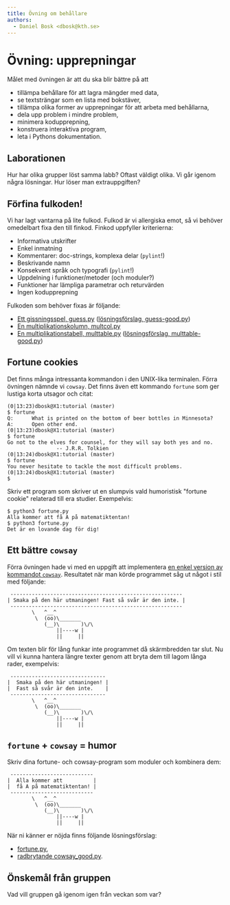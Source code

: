 ```yaml
---
title: Övning om behållare
authors:
  - Daniel Bosk <dbosk@kth.se>
---
```

# Övning: upprepningar

Målet med övningen är att du ska blir bättre på att

  - tillämpa behållare för att lagra mängder med data,
  - se textsträngar som en lista med bokstäver,
  - tillämpa olika former av upprepningar för att arbeta med behållarna,
  - dela upp problem i mindre problem,
  - minimera kodupprepning,
  - konstruera interaktiva program,
  - leta i Pythons dokumentation.


## Laborationen

Hur har olika grupper löst samma labb? Oftast väldigt olika. Vi går igenom 
några lösningar. Hur löser man extrauppgiften?


## Förfina fulkoden!

Vi har lagt vantarna på lite fulkod. Fulkod är vi allergiska emot, så vi 
behöver omedelbart fixa den till finkod. Finkod uppfyller kriterierna:

- Informativa utskrifter
- Enkel inmatning
- Kommentarer: doc-strings, komplexa delar (`pylint`!)
- Beskrivande namn
- Konsekvent språk och typografi (`pylint`!)
- Uppdelning i funktioner/metoder (och moduler?)
- Funktioner har lämpliga parametrar och returvärden
- Ingen kodupprepning

Fulkoden som behöver fixas är följande:

- [Ett gissningsspel, guess.py][guess.py]
  ([lösningsförslag, guess-good.py][guess-good.py])
- [En multiplikationskolumn, multcol.py][multcol.py]
- [En multiplikationstabell, multtable.py][multtable.py]
  ([lösningsförslag, multtable-good.py][multtable-good.py])

[guess.py]: https://github.com/dbosk/intropy/blob/master/modules/containers/tutorial/guess.py
[guess-good.py]: https://github.com/dbosk/intropy/blob/master/modules/containers/tutorial/guess-good.py
[multcol.py]: https://github.com/dbosk/intropy/blob/master/modules/containers/tutorial/multcol.py
[multtable.py]: https://github.com/dbosk/intropy/blob/master/modules/containers/tutorial/multtable.py
[multtable-good.py]: https://github.com/dbosk/intropy/blob/master/modules/containers/tutorial/multtable-good.py


## Fortune cookies

Det finns många intressanta kommandon i den UNIX-lika terminalen. Förra 
övningen nämnde vi `cowsay`. Det finns även ett kommando `fortune` som ger 
lustiga korta utsagor och citat:
```
(0|13:23)dbosk@X1:tutorial (master)
$ fortune
Q:      What is printed on the bottom of beer bottles in Minnesota?
A:      Open other end.
(0|13:23)dbosk@X1:tutorial (master)
$ fortune
Go not to the elves for counsel, for they will say both yes and no.
                -- J.R.R. Tolkien
(0|13:24)dbosk@X1:tutorial (master)
$ fortune
You never hesitate to tackle the most difficult problems.
(0|13:24)dbosk@X1:tutorial (master)
$
```
Skriv ett program som skriver ut en slumpvis vald humoristisk "fortune cookie" 
relaterad till era studier. Exempelvis:
```
$ python3 fortune.py
Alla kommer att få A på matematiktentan!
$ python3 fortune.py
Det är en lovande dag för dig!
```


## Ett bättre `cowsay`

Förra övningen hade vi med en uppgift att implementera [en enkel version av 
kommandot `cowsay`][cowsay.py]. Resultatet när man körde programmet såg ut 
något i stil med följande:
```
 --------------------------------------------------------
| Smaka på den här utmaningen! Fast så svår är den inte. |
 --------------------------------------------------------
        \   ^__^
         \  (oo)\_______
            (__)\       )\/\ 
                ||----w |
                ||     ||
```

Om texten blir för lång funkar inte programmet då skärmbredden tar slut. Nu 
vill vi kunna hantera längre texter genom att bryta dem till lagom långa rader,
exempelvis:
```
 -------------------------------
|  Smaka på den här utmaningen! |
|  Fast så svår är den inte.    |
 -------------------------------
        \   ^__^
         \  (oo)\_______
            (__)\       )\/\ 
                ||----w |
                ||     ||
```

[cowsay.py]: https://github.com/dbosk/intropy/blob/master/modules/containers/tutorial/cowsay.py


## `fortune` + `cowsay` = humor

Skriv dina fortune- och cowsay-program som moduler och kombinera dem:
```
 ---------------------------
|  Alla kommer att          |
|  få A på matematiktentan! |
 ---------------------------
        \   ^__^
         \  (oo)\_______
            (__)\       )\/\ 
                ||----w |
                ||     ||
```
När ni känner er nöjda finns följande lösningsförslag:

- [fortune.py][fortune.py],
- [radbrytande cowsay_good.py][cowsay_good.py].

[fortune.py]: https://github.com/dbosk/intropy/blob/master/modules/containers/tutorial/fortune.py
[cowsay_good.py]: https://github.com/dbosk/intropy/blob/master/modules/containers/tutorial/cowsay_good.py


## Önskemål från gruppen

Vad vill gruppen gå igenom igen från veckan som var?
